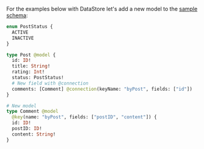 For the examples below with DataStore let's add a new model to the [sample schema](~/lib/datastore/getting-started.md#sample-schema):

```graphql
enum PostStatus {
  ACTIVE
  INACTIVE
}

type Post @model {
  id: ID!
  title: String!
  rating: Int!
  status: PostStatus!
  # New field with @connection
  comments: [Comment] @connection(keyName: "byPost", fields: ["id"])
}

# New model
type Comment @model
  @key(name: "byPost", fields: ["postID", "content"]) {
  id: ID!
  postID: ID!
  content: String!
}
```